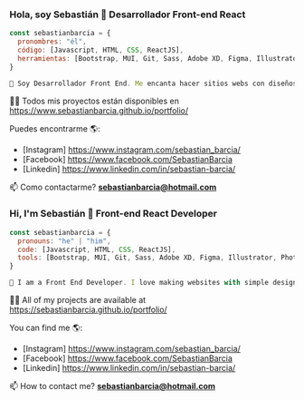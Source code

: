### Hola, soy Sebastián 👋 Desarrollador Front-end React


```javascript
const sebastianbarcia = {
  pronombres: "él",
  código: [Javascript, HTML, CSS, ReactJS],
  herramientas: [Bootstrap, MUI, Git, Sass, Adobe XD, Figma, Illustrator, Photoshop],
}

🎇 Soy Desarrollador Front End. Me encanta hacer sitios webs con diseños simples, con entusiasmo en el proposito para el que fue encomendado el proyecto y como va a ser utilizado por los usuarios. Me esfuerzo y capacito permanentemente para optimizar mi codigo.   
```
👨‍💻 Todos mis proyectos están disponibles en https://www.sebastianbarcia.github.io/portfolio/

Puedes encontrarme 🌎:
- [Instagram] https://www.instagram.com/sebastian_barcia/
- [Facebook] https://www.facebook.com/SebastianBarcia
- [Linkedin] https://www.linkedin.com/in/sebastian-barcia/ 

📫 Como contactarme? **sebastianbarcia@hotmail.com**

### Hi, I'm Sebastián 👋 Front-end React Developer 

```javascript
const sebastianbarcia = {
  pronouns: "he" | "him",
  code: [Javascript, HTML, CSS, ReactJS],
  tools: [Bootstrap, MUI, Git, Sass, Adobe XD, Figma, Illustrator, Photoshop],
}

🎇 I am a Front End Developer. I love making websites with simple designs, with enthusiasm in the purpose for which the project was entrusted and how it will be used by users. I constantly strive and train to optimize my code.

```
👨‍💻 All of my projects are available at https://sebastianbarcia.github.io/portfolio/

You can find me 🌎:
- [Instagram] https://www.instagram.com/sebastian_barcia/
- [Facebook] https://www.facebook.com/SebastianBarcia
- [Linkedin] https://www.linkedin.com/in/sebastian-barcia/ 

📫 How to contact me? **sebastianbarcia@hotmail.com**
